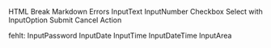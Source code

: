 HTML
Break
Markdown
Errors
InputText
InputNumber
Checkbox
Select with InputOption
Submit
Cancel
Action


fehlt:
InputPassword
InputDate
InputTime
InputDateTime
InputArea
